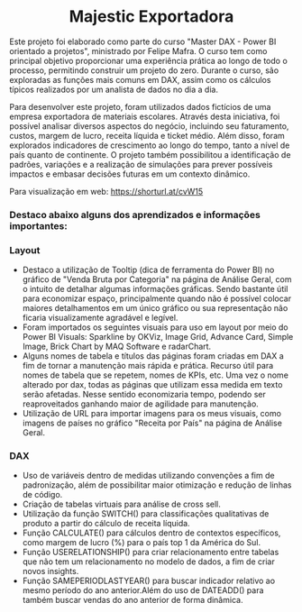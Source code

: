 <h1 align ="center"> Majestic Exportadora </h1>

Este projeto foi elaborado como parte do curso "Master DAX - Power BI orientado a projetos", ministrado por Felipe Mafra. O curso tem como principal objetivo proporcionar uma experiência prática ao longo de todo o processo, permitindo construir um projeto do zero. Durante o curso, são exploradas as funções mais comuns em DAX, assim como os cálculos típicos realizados por um analista de dados no dia a dia.

Para desenvolver este projeto, foram utilizados dados fictícios de uma empresa exportadora de materiais escolares. Através desta iniciativa, foi possível analisar diversos aspectos do negócio, incluindo seu faturamento, custos, margem de lucro, receita líquida e ticket médio. Além disso, foram explorados indicadores de crescimento ao longo do tempo, tanto a nível de país quanto de continente. O projeto também possibilitou a identificação de padrões, variações e a realização de simulações para prever possíveis impactos e embasar decisões futuras em um contexto dinâmico.

Para visualização em web: https://shorturl.at/cvW15 

<h3> Destaco abaixo alguns dos aprendizados e informações importantes: </h3>

<h3>Layout</h3>

- Destaco a utilização de Tooltip (dica de ferramenta do Power BI) no gráfico de "Venda Bruta por Categoria" na página de Análise Geral, com o intuito de detalhar algumas informações gráficas. Sendo bastante útil para economizar espaço, principalmente quando não é possível colocar maiores detalhamentos em um único gráfico ou sua representação não ficaria visualizamente agradável e legível. 
- Foram importados os seguintes visuais para uso em layout por meio do Power BI Visuals: Sparkline by OKViz, Image Grid, Advance Card, Simple Image, Brick Chart by MAQ Software e radarChart.
- Alguns nomes de tabela e títulos das páginas foram criadas em DAX a fim de tornar a manutenção mais rápida e prática. Recurso útil para nomes de tabela que se repetem, nomes de KPIs, etc. Uma vez o nome alterado por dax, todas as páginas que utilizam essa medida em texto serão afetadas. Nesse sentido economizaria tempo, podendo ser reaproveitados ganhando maior de agilidade para manutenção.
- Utilização de URL para importar imagens para os meus visuais, como imagens de países no gráfico "Receita por País" na página de Análise Geral.

<h3>DAX</h3>

- Uso de variáveis dentro de medidas utilizando convenções a fim de padronização, além de possibilitar maior otimização e redução de linhas de código. 
- Criação de tabelas virtuais para análise de cross sell.  
- Utilização da função SWITCH() para classificações qualitativas de produto a partir do cálculo de receita líquida.
- Função CALCULATE() para cálculos dentro de contextos específicos, como margem de lucro (%) para o país top 1 da América do Sul.
- Função USERELATIONSHIP() para criar relacionamento entre tabelas que não tem um relacionamento no modelo de dados, a fim de criar novos insights.
- Função SAMEPERIODLASTYEAR() para buscar indicador relativo ao mesmo período do ano anterior.Além do uso de DATEADD() para também buscar vendas do ano anterior de forma dinâmica.
